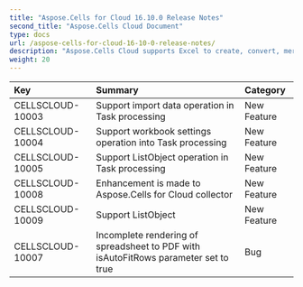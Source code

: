 ```yaml
---
title: "Aspose.Cells for Cloud 16.10.0 Release Notes"
second_title: "Aspose.Cells Cloud Document"
type: docs
url: /aspose-cells-for-cloud-16-10-0-release-notes/
description: "Aspose.Cells Cloud supports Excel to create, convert, merge, split, protected, inner object operation, and so on."
weight: 20
---
```


|**Key** |**Summary** |**Category** |
| :- | :- | :- |
|CELLSCLOUD-10003 |Support import data operation in Task processing |New Feature |
|CELLSCLOUD-10004 |Support workbook settings operation into Task processing |New Feature |
|CELLSCLOUD-10005 |Support ListObject operation in Task processing |New Feature |
|CELLSCLOUD-10008 |Enhancement is made to Aspose.Cells for Cloud collector |New Feature |
|CELLSCLOUD-10009 |Support ListObject |New Feature |
|CELLSCLOUD-10007 |Incomplete rendering of spreadsheet to PDF with isAutoFitRows parameter set to true |Bug |

